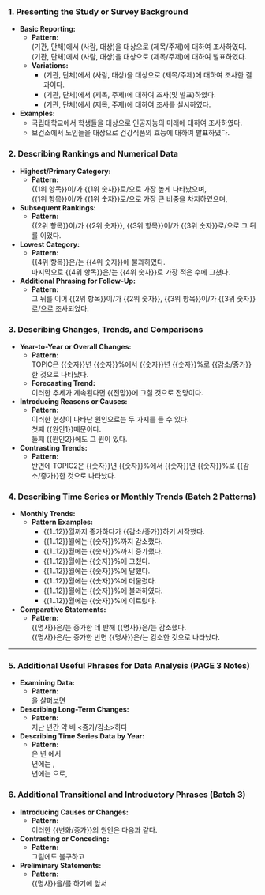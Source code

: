 ### 1. **Presenting the Study or Survey Background**

- **Basic Reporting:**    
    - **Pattern:**  
        (기관, 단체)에서 (사람, 대상)을 대상으로 (제목/주제)에 대하여 조사하였다.  
        (기관, 단체)에서 (사람, 대상)을 대상으로 (제목/주제)에 대하여 발표하였다.
    - **Variations:**
        - (기관, 단체)에서 (사람, 대상)을 대상으로 (제목/주제)에 대하여 조사한 결과이다.
        - (기관, 단체)에서 (제목, 주제)에 대하여 조사(및 발표)하였다.
        - (기관, 단체)에서 (제목, 주제)에 대하여 조사를 실시하였다.
- **Examples:**    
    - 국립대학교에서 학생들을 대상으로 인공지능의 미래에 대하여 조사하였다.
    - 보건소에서 노인들을 대상으로 건강식품의 효능에 대하여 발표하였다.

### 2. **Describing Rankings and Numerical Data**
- **Highest/Primary Category:**    
    - **Pattern:**  
        {{1위 항목}}이/가 {{1위 숫자}}로/으로 가장 높게 나타났으며,  
        {{1위 항목}}이/가 {{1위 숫자}}로/으로 가장 큰 비중을 차지하였으며,
- **Subsequent Rankings:**
    - **Pattern:**  
        {{2위 항목}}이/가 {{2위 숫자}}, {{3위 항목}}이/가 {{3위 숫자}}로/으로 그 뒤를 이었다.
- **Lowest Category:**
    - **Pattern:**  
        {{4위 항목}}은/는 {{4위 숫자}}에 불과하였다.  
        마지막으로 {{4위 항목}}은/는 {{4위 숫자}}로 가장 적은 수에 그쳤다.
- **Additional Phrasing for Follow-Up:**
    - **Pattern:**  
        그 뒤를 이어 {{2위 항목}}이/가 {{2위 숫자}}, {{3위 항목}}이/가 {{3위 숫자}}로/으로 조사되었다.

### 3. **Describing Changes, Trends, and Comparisons**

- **Year-to-Year or Overall Changes:**
    - **Pattern:**  
        TOPIC은 {{숫자}}년 {{숫자}}%에서 {{숫자}}년 {{숫자}}%로 {{감소/증가}}한 것으로 나타났다.
    - **Forecasting Trend:**  
        이러한 추세가 계속된다면 {{전망}}에 그칠 것으로 전망이다.
- **Introducing Reasons or Causes:**
    - **Pattern:**  
        이러한 현상이 나타난 원인으로는 두 가지를 들 수 있다.  
        첫째 {{원인1}}때문이다.  
        둘째 {{원인2}}에도 그 원이 있다.
- **Contrasting Trends:**
    - **Pattern:**  
        반면에 TOPIC2은 {{숫자}}년 {{숫자}}%에서 {{숫자}}년 {{숫자}}%로 {{감소/증가}}한 것으로 나타났다.

### 4. **Describing Time Series or Monthly Trends (Batch 2 Patterns)**

- **Monthly Trends:**    
    - **Pattern Examples:**
        - {{1..12}}월까지 증가하다가 {{감소/증가}}하기 시작했다.
        - {{1..12}}월에는 {{숫자}}%까지 감소했다.
        - {{1..12}}월에는 {{숫자}}%까지 증가했다.
        - {{1..12}}월에는 {{숫자}}%에 그쳤다.
        - {{1..12}}월에는 {{숫자}}%에 달했다.
        - {{1..12}}월에는 {{숫자}}%에 머물렀다.
        - {{1..12}}월에는 {{숫자}}%에 불과하였다.
        - {{1..12}}월에는 {{숫자}}%에 이르렀다.
- **Comparative Statements:**
    - **Pattern:**  
        {{명사}}은/는 증가한 데 반해 {{명사}}은/는 감소했다.  
        {{명사}}은/는 증가한 반면 {{명사}}은/는 감소한 것으로 나타났다.

---

### 5. **Additional Useful Phrases for Data Analysis (PAGE 3 Notes)**

- **Examining Data:**
    - **Pattern:**  
        을 살펴보면
- **Describing Long-Term Changes:**
    - **Pattern:**  
        지난 년간 약 배 <증가/감소>하다
- **Describing Time Series Data by Year:**
    - **Pattern:**  
        은 년 에서  
        년에는 ,  
        년에는 으로,
### 6. **Additional Transitional and Introductory Phrases (Batch 3)**

- **Introducing Causes or Changes:**
    - **Pattern:**  
        이러한 {{변화/증가}}의 원인은 다음과 같다.
- **Contrasting or Conceding:**
    - **Pattern:**  
        그럼에도 불구하고
- **Preliminary Statements:**
    - **Pattern:**  
        {{명사}}을/를 하기에 앞서
